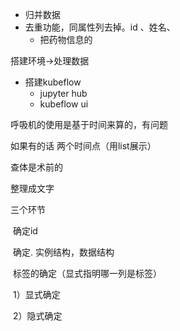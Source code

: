 + 归并数据
+ 去重功能，同属性列去掉。id 、姓名、
	+ 把药物信息的

搭建环境->处理数据

+ 搭建kubeflow
	+ jupyter hub
	+ kubeflow ui 





呼吸机的使用是基于时间来算的，有问题

如果有的话 两个时间点（用list展示）

查体是术前的









整理成文字

三个环节

​	确定id

​	确定.       实例结构，数据结构

​	标签的确定（显式指明哪一列是标签）

​			1）显式确定

​			2）隐式确定

